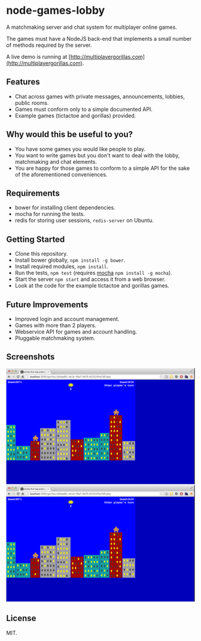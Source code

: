 node-games-lobby
=================
A matchmaking server and chat system for multiplayer online games.

The games must have a NodeJS back-end that implements a small number of methods
required by the server.

A live demo is running at [http://multiplayergorillas.com](http://multiplayergorillas.com).

Features
----
* Chat across games with private messages, announcements, lobbies, public rooms.
* Games must conform only to a simple documented API.
* Example games (tictactoe and gorillas) provided.

Why would this be useful to you?
----
* You have some games you would like people to play.
* You want to write games but you don't want to deal with the lobby, matchmaking and chat elements.
* You are happy for those games to conform to a simple API for the sake of the
  aforementioned conveniences.

Requirements
----
* bower for installing client dependencies.
* mocha for running the tests.
* redis for storing user sessions, `redis-server` on Ubuntu.

Getting Started
----
* Clone this repository.
* Install bower globally, `npm install -g bower`.
* Install required modules, `npm install`.
* Run the tests, `npm test` (requires [mocha](http://mochajs.org/) `npm install -g mocha`).
* Start the server `npm start` and access it from a web browser.
* Look at the code for the example tictactoe and gorillas games.

Future Improvements
----
* Improved login and account management.
* Games with more than 2 players.
* Webservice API for games and account handling.
* Pluggable matchmaking system.

Screenshots
----
![In the lobby](./screenshots/in-lobby.png)
![In a game of gorillas](./screenshots/gorillas-in-game.png)

License
----
MIT.
